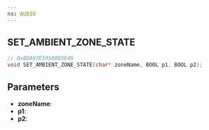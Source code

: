 ```yaml
---
ns: AUDIO
---
```

## SET_AMBIENT_ZONE_STATE

```c
// 0xBDA07E5950085E46
void SET_AMBIENT_ZONE_STATE(char* zoneName, BOOL p1, BOOL p2);
```

## Parameters
* **zoneName**:
* **p1**:
* **p2**:
